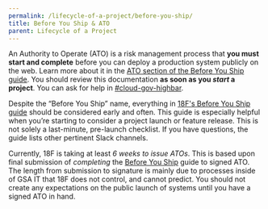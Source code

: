 ```yaml
---
permalink: /lifecycle-of-a-project/before-you-ship/
title: Before You Ship & ATO
parent: Lifecycle of a Project
---
```

An Authority to Operate (ATO) is a risk management process that **you must start and complete** before you can deploy a production system publicly on the web. Learn more about it in the [ATO section of the Before You Ship guide](https://pages.18f.gov/before-you-ship/). You should review this documentation **as soon as you _start_ a project**. You can ask for help in [#cloud-gov-highbar](https://18f.slack.com/archives/cloud-gov-highbar).

Despite the “Before You Ship” name, everything in [18F's Before You Ship guide](https://pages.18f.gov/before-you-ship/) should be considered early and often. This guide is especially helpful when you’re starting to consider a project launch or feature release. This is not solely a last-minute, pre-launch checklist. If you have questions, the guide lists other pertinent Slack channels.

Currently, 18F is taking at least *6 weeks to issue ATOs*. This is based upon final submission of _completing_ the [Before You Ship](https://pages.18f.gov/before-you-ship/) guide to signed ATO. The length from submission to signature is mainly due to processes inside of GSA IT that 18F does not control, and cannot predict. You should not create any expectations on the public launch of systems until you have a signed ATO in hand.

